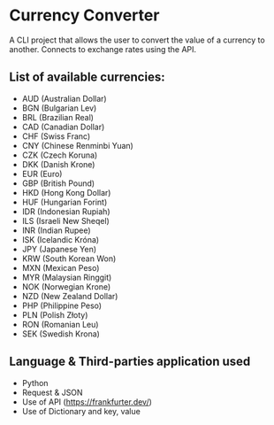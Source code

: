 # Currency Converter
A CLI project that allows the user to convert the value of a currency to another. Connects to exchange rates using the API. 

## List of available currencies:
- AUD (Australian Dollar)  
- BGN (Bulgarian Lev)  
- BRL (Brazilian Real)  
- CAD (Canadian Dollar)  
- CHF (Swiss Franc)  
- CNY (Chinese Renminbi Yuan)  
- CZK (Czech Koruna)  
- DKK (Danish Krone)  
- EUR (Euro)  
- GBP (British Pound)  
- HKD (Hong Kong Dollar)  
- HUF (Hungarian Forint)  
- IDR (Indonesian Rupiah)  
- ILS (Israeli New Sheqel)  
- INR (Indian Rupee)  
- ISK (Icelandic Króna)  
- JPY (Japanese Yen)  
- KRW (South Korean Won)  
- MXN (Mexican Peso)  
- MYR (Malaysian Ringgit)  
- NOK (Norwegian Krone)  
- NZD (New Zealand Dollar)  
- PHP (Philippine Peso)  
- PLN (Polish Złoty)  
- RON (Romanian Leu)  
- SEK (Swedish Krona)
## Language & Third-parties application used
- Python
- Request & JSON
- Use of API (https://frankfurter.dev/)
- Use of Dictionary and key, value
